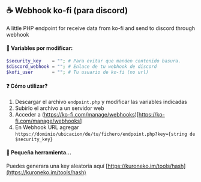 ## ☕ Webhook ko-fi (para discord) 
A little PHP endpoint for receive data from ko-fi and send to discord through webhook


#### 🔗 Variables por modificar:
```php
$security_key    = ""; # Para evitar que manden contenido basura.
$discord_webhook = ""; # Enlace de tu webhook de discord
$kofi_user       = ""; # Tu usuario de ko-fi (no url)
```

#### ❓ Cómo utilizar?
1. Descargar el archivo `endpoint.php` y modificar las variables indicadas
2. Subirlo el archivo a un servidor web
3. Acceder a (https://ko-fi.com/manage/webhooks)[https://ko-fi.com/manage/webhooks]
4. En Webhook URL agregar `https://dominio/ubicacion/de/tu/fichero/endpoint.php?key={string de $security_key}`

#### 🧰 Pequeña herramienta...
Puedes generara una key aleatoria aquí [https://kuroneko.im/tools/hash](https://kuroneko.im/tools/hash)
